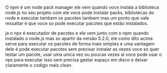 O npm é um node pack manager ele vem quando voce instala a biblioteca node.js no seu projeto com ele voce pode instalar packs, bibliotecas do node e executar tambem os pacotes tambem mas um ponto que vale ressaltar é que voce so pode executar pacotes que estão instalados.

ja o npx é executador de pacotes e ele vem junto com o npm quando instalado o node.js mas so apartir da versão 5.2.0, ele como dito acima serve para executar os pacotes de forma mais simples e uma vantagem dele é pode executar pacotes sem precisar instalar as vezes voce so quer testar um pacote, usar uma unica vez ou poucas vezes ai voce pode usar o npx para executar isso sem precisa gastar espaço em disco e deixar claramente o codigo mais clean.
